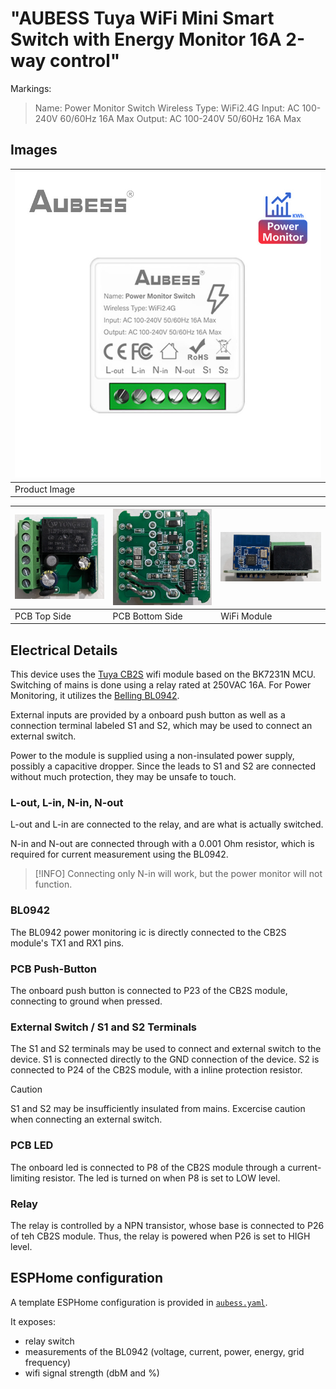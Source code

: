 
# "AUBESS Tuya WiFi Mini Smart Switch with Energy Monitor 16A 2-way control"

Markings:
> Name: Power Monitor Switch
> Wireless Type: WiFi2.4G
> Input: AC 100-240V 60/60Hz 16A Max
> Output: AC 100-240V 50/60Hz 16A Max

## Images

| ![product image](./img/product.jpg) | 
|-|
| Product Image |

| ![pcb top](./img/pcb_top.png) | ![pcb bottom](./img/pcb_bottom.png) | ![wifi module](./img/pcb_wifi-module.png)
|-|-|-|
| PCB Top Side | PCB Bottom Side | WiFi Module |


## Electrical Details

This device uses the [Tuya CB2S](https://docs.libretiny.eu/boards/cb2s/) wifi module based on the BK7231N MCU.
Switching of mains is done using a relay rated at 250VAC 16A. 
For Power Monitoring, it utilizes the [Belling BL0942](https://esphome.io/components/sensor/bl0942.html).

External inputs are provided by a onboard push button as well as a connection terminal labeled S1 and S2, which may be used to connect an external switch.


Power to the module is supplied using a non-insulated power supply, possibly a capacitive dropper.
Since the leads to S1 and S2 are connected without much protection, they may be unsafe to touch.



### L-out, L-in, N-in, N-out

L-out and L-in are connected to the relay, and are what is actually switched.

N-in and N-out are connected through with a 0.001 Ohm resistor, which is required for current measurement using the BL0942.

> [!INFO]
> Connecting only N-in will work, but the power monitor will not function.


### BL0942

The BL0942 power monitoring ic is directly connected to the CB2S module's TX1 and RX1 pins.


### PCB Push-Button

The onboard push button is connected to P23 of the CB2S module, connecting to ground when pressed.


### External Switch /  S1 and S2 Terminals

The S1 and S2 terminals may be used to connect and external switch to the device.
S1 is connected directly to the GND connection of the device.
S2 is connected to P24 of the CB2S module, with a inline protection resistor.

> [!CAUTION]
> S1 and S2 may be insufficiently insulated from mains. 
> Excercise caution when connecting an external switch.


### PCB LED

The onboard led is connected to P8 of the CB2S module through a current-limiting resistor.
The led is turned on when P8 is set to LOW level.


### Relay

The relay is controlled by a NPN transistor, whose base is connected to P26 of teh CB2S module.
Thus, the relay is powered when P26 is set to HIGH level.


## ESPHome configuration

A template ESPHome configuration is provided in [`aubess.yaml`](./aubess.yaml).

It exposes:
- relay switch
- measurements of the BL0942 (voltage, current, power, energy, grid frequency)
- wifi signal strength (dbM and %)


